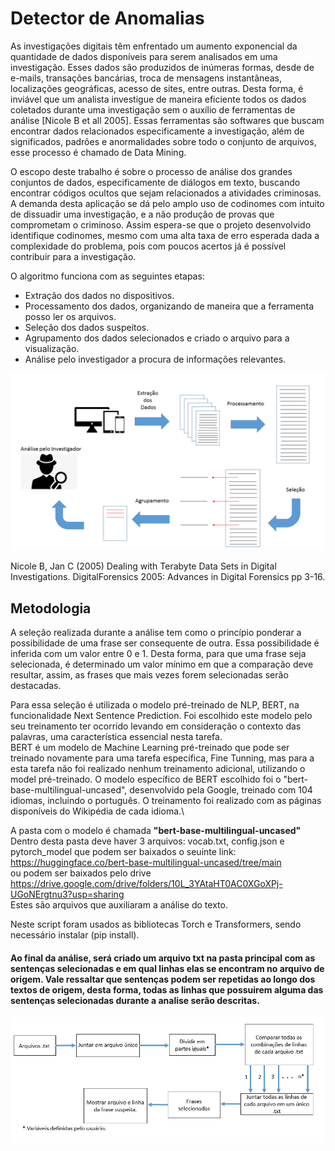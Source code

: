 # Detector de Anomalias

As investigações digitais têm enfrentado um aumento exponencial da quantidade de dados disponíveis para serem analisados em uma investigação. Esses dados são produzidos de inúmeras formas, desde de e-mails, transações bancárias, troca de mensagens instantâneas, localizações geográficas, acesso de sites, entre outras. Desta forma, é inviável que um analista investigue de maneira eficiente todos os dados coletados durante uma investigação sem o auxílio de ferramentas de análise [Nicole B et all 2005]. Essas ferramentas são softwares que buscam encontrar dados relacionados especificamente a investigação, além de significados, padrões e anormalidades sobre todo o conjunto de arquivos, esse processo é chamado de Data Mining.

O escopo deste trabalho é sobre o processo de análise dos grandes conjuntos de dados, especificamente de diálogos em texto, buscando encontrar códigos ocultos que sejam relacionados a atividades criminosas. A demanda desta aplicação se dá pelo amplo uso de codinomes com intuito de dissuadir uma investigação, e a não produção de provas que comprometam o criminoso.  Assim espera-se que o projeto desenvolvido identifique codinomes, mesmo com uma alta taxa de erro esperada dada a complexidade do problema, pois com poucos acertos já é possível contribuir para a investigação. 

O algoritmo funciona com as seguintes etapas:
- Extração dos dados no dispositivos.
- Processamento dos dados, organizando de maneira que a ferramenta posso ler os arquivos.
- Seleção dos dados suspeitos.
- Agrupamento dos dados selecionados e criado o arquivo para a visualização.
- Análise pelo investigador a procura de informações relevantes.

![alt text](https://github.com/kennynakamura/Detector-de-Anomalias/blob/main/Apresentação1.png?raw=true)

Nicole B, Jan C (2005) Dealing with Terabyte Data Sets in Digital Investigations. DigitalForensics 2005: Advances in Digital Forensics pp 3-16. 

## Metodologia

A seleção realizada durante a análise tem como o princípio ponderar a possibilidade de uma frase ser consequente de outra. Essa possibilidade é inferida com um valor entre 0 e 1.
Desta forma, para que uma frase seja selecionada, é determinado um valor mínimo em que a comparação deve resultar, assim, as frases que mais vezes forem selecionadas serão destacadas.

Para essa seleção é utilizada o modelo pré-treinado de NLP, BERT, na funcionalidade Next Sentence Prediction. Foi escolhido este modelo pelo seu treinamento ter ocorrido levando em consideração o contexto das palavras, uma característica essencial nesta tarefa.\
BERT é um modelo de Machine Learning pré-treinado que pode ser treinado novamente para uma tarefa específica, Fine Tunning, mas para a esta tarefa não foi realizado nenhum treinamento adicional, utilizando o model pré-treinado. O modelo específico de BERT escolhido foi o "bert-base-multilingual-uncased", desenvolvido pela Google, treinado com 104 idiomas, incluindo o português. O treinamento foi realizado com as páginas disponíveis do Wikipédia de cada idioma.\

A pasta com o modelo é chamada **"bert-base-multilingual-uncased"** 
Dentro desta pasta deve haver 3 arquivos: vocab.txt, config.json e pytorch_model que podem ser baixados o seuinte link:  
https://huggingface.co/bert-base-multilingual-uncased/tree/main \
ou podem ser baixados pelo drive\
https://drive.google.com/drive/folders/10L_3YAtaHT0AC0XGoXPj-UGoNErgtnu3?usp=sharing \
Estes são arquivos que auxiliaram a análise do texto.

Neste script foram usados as bibliotecas Torch e Transformers, sendo necessário instalar (pip install).

#### Ao final da análise, será criado um arquivo txt na pasta principal com as sentenças selecionadas e em qual linhas elas se encontram no arquivo de origem. Vale ressaltar que sentenças podem ser repetidas ao longo dos textos de origem, desta forma, todas as linhas que possuirem alguma das sentenças selecionadas durante a analise serão descritas.

![alt text](https://github.com/kennynakamura/Detector-de-Anomalias/blob/main/fluxograma2.0.jpg?raw=true)
